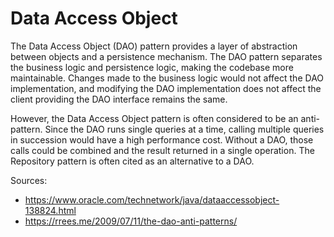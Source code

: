 # Data Access Object

The Data Access Object (DAO) pattern provides a layer of abstraction between objects and a persistence mechanism. The DAO pattern separates the business logic and persistence logic, making the codebase more maintainable. Changes made to the business logic would not affect the DAO implementation, and modifying the DAO implementation does not affect the client providing the DAO interface remains the same. 

However, the Data Access Object pattern is often considered to be an anti-pattern. Since the DAO runs single queries at a time, calling multiple queries in succession would have a high performance cost. Without a DAO, those calls could be combined and the result returned in a single operation. The Repository pattern is often cited as an alternative to a DAO.
  
    
Sources:
- https://www.oracle.com/technetwork/java/dataaccessobject-138824.html
- https://rrees.me/2009/07/11/the-dao-anti-patterns/